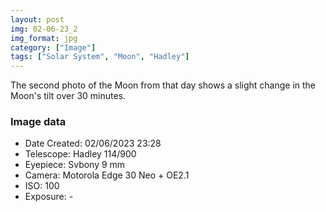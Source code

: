 ```yaml
---
layout: post
img: 02-06-23_2
img_format: jpg
category: ["Image"]
tags: ["Solar System", "Moon", "Hadley"]
---
```


The second photo of the Moon from that day shows a slight change in the Moon's tilt over 30 minutes.

### Image data

- Date Created: 02/06/2023 23:28
- Telescope: Hadley 114/900
- Eyepiece: Svbony 9 mm
- Camera: Motorola Edge 30 Neo + OE2.1
- ISO: 100
- Exposure: -